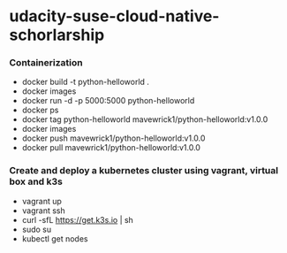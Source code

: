 # udacity-suse-cloud-native-schorlarship

### Containerization

- docker build -t python-helloworld .
- docker images
- docker run -d -p 5000:5000 python-helloworld
- docker ps
- docker tag python-helloworld mavewrick1/python-helloworld:v1.0.0
- docker images
- docker push mavewrick1/python-helloworld:v1.0.0
- docker pull mavewrick1/python-helloworld:v1.0.0

### Create and deploy a kubernetes cluster using vagrant, virtual box and k3s

- vagrant up
- vagrant ssh
- curl -sfL https://get.k3s.io | sh
- sudo su
- kubectl get nodes

